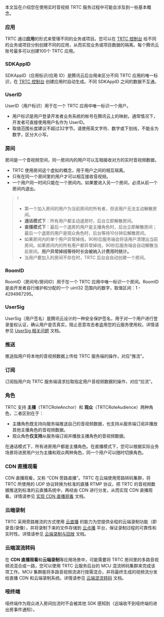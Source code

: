 本文旨在介绍您在使用实时音视频 TRTC 服务过程中可能会涉及到一些基本概念。

### 应用

TRTC 通过**应用**的形式来管理不同的业务或项目。您可以在 [TRTC 控制台](https://console.cloud.tencent.com/trtc/app) 给不同的业务或项目分别创建不同的应用，从而实现业务或项目数据的隔离。每个腾讯云账号最多可以创建100个 TRTC 应用。

### SDKAppID
SDKAppID（应用标识/应用 ID）是腾讯云后台用来区分不同 TRTC 应用的唯一标识，在 [TRTC 控制台](https://console.cloud.tencent.com/trtc/app) 创建应用时自动生成。不同 SDKAppID 之间的数据不互通。

### UserID

UserID（用户标识）用于在一个 TRTC 应用中唯一标识一个用户。

- 用户标识是用户登录开发者业务系统的帐号在腾讯云上的映射。通常情况下，开发者可直接使用用户名作为 UserID。
- 取值范围长度建议不超过32字节。请使用英文字符、数字或下划线，不能全为数字，区分大小写。

### 房间

房间是一个音视频空间，同一房间内的用户可以互相接收对方的实时音视频数据。

- TRTC 使用房间这个虚拟的概念，用于用户之间的相互隔离。
- 只有在同一个房间里的用户才可以相互接收音视频。
- 一个用户同一时间只能在一个房间内。如果要进入另一个房间，必须从前一个房间内退出。

>!
>- 第一个加入房间的用户为当前房间的所有者，但该用户无法主动解散房间。
>- **通话模式下**：所有用户都主动退房时，后台立即解散房间。
>- **直播模式下**：最后一个退房的用户是主播角色时，后台立即解散房间；最后一个退房的用户是观众角色时，后台等待10分钟后解散房间。
>- 如果房间内的单个用户异常掉线，90秒后服务端会将该用户清理出当前房间。如果房间内的所有用户都异常掉线，90秒后服务端会自动解散当前房间。**用户异常掉线等待时长会被纳入计费用时统计。**
>- 当用户要加入的房间不存在时，TRTC 后台会自动创建一个房间。

### RoomID

RoomID（房间号/房间ID）用于在一个 TRTC 应用中唯一标识一个房间。RoomID 是由开发者自行维护和分配的一个 uint32 范围内的数字，取值区间：1 - 4294967295。

### UserSig

UserSig（用户签名）是腾讯云设计的一种安全保护签名，用于对一个用户进行登录鉴权认证，确认用户是否真实，阻止恶意攻击者盗用您的云服务使用权。详情请参见 [UserSig 相关问题](https://cloud.tencent.com/document/product/647/17275) 文档。

### 推送
推送指用户将本地的音视频数据上传给 TRTC 服务端的操作，对应“推流”。

### 订阅
订阅指用户向 TRTC 服务端请求拉取指定用户音视频数据的操作，对应“拉流”。

### 角色

TRTC 支持 **主播**（TRTCRoleAnchor）和 **观众**（TRTCRoleAudience）两种角色，二者区别在于：

- 主播角色既支持向服务端推送自己的音视频数据，也支持从服务端订阅并播放其他主播角色的音视频数据。
- 观众角色**仅支持**从服务端订阅并播放主播角色的音视频数据。

在通话模式下，所有进房用户都是主播角色。在直播模式下，您可以根据实际业务场景将进房用户分为主播和观众两种角色，同一个用户可以随时切换角色。

### CDN 直播观看

CDN 直播观看，又称 “CDN 旁路直播”。TRTC 在云端使用旁路转码集群，将 TRTC 所使用的 UDP 协议转换为标准的直播 RTMP 协议，把 TRTC 的音视频数据推送到标准的云直播系统中，再经由 CDN 进行分发，从而实现 CDN 直播观看。详情请参见 [实现 CDN 直播观看](https://cloud.tencent.com/document/product/647/16826) 文档。

### 云端录制

TRTC 采用旁路推流的方式使用 [云直播](https://cloud.tencent.com/document/product/267) 的能力为您提供全程的云端录制功能（即录音/录像），并将录制下来的文件存储到 [云点播](https://cloud.tencent.com/document/product/266) 平台，保证录制过程的可靠性和实时性。详情请参见 [云端录制与回放](https://cloud.tencent.com/document/product/647/16823) 文档。

### 云端混流转码

在 **CDN 直播观看**和**云端录制**等应用场景中，可能需要将 TRTC 房间里的多路音视频流混合成一路，您可以使用 TRTC 云服务后台的 MCU 混流转码集群来完成该项工作。MCU 集群能将多路音视频流进行按需混合，并将最终生成的视频流分发给直播 CDN 和云端录制系统。详情请参见 [云端混流转码](https://cloud.tencent.com/document/product/647/16827) 文档。


### 哑终端
哑终端作为观众进入房间拉流时不会被其他 SDK 感知到（远端收不到哑终端的进出房事件通知）。
